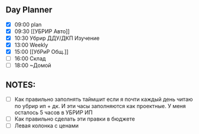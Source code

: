 ## Day Planner
- [x] 09:00 plan 
- [x] 09:30 [[УБРИР Авто]]
- [x] 10:30 Убрир ДДУ/ДКП Изучение 
- [x] 13:00 Weekly 
- [x] 15:00 [[УбРиР Общ.]]
- [ ] 16:00 Склад 
- [ ] 18:00 ~Домой 
## NOTES: 
- [ ] Как правильно заполнять таймшит если я почти каждый день читаю по убрир ип + дк. И эти часы заполняются как проектные. У меня осталось 5 часов в УБРИР ИП 
- [ ] Как правильно сделать эти правки в бюджете 
- [ ] Левая колонка с ценами 